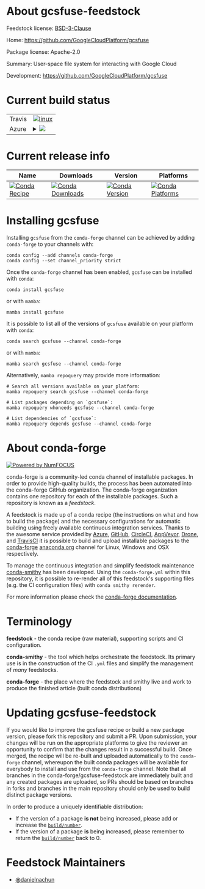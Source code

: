 About gcsfuse-feedstock
=======================

Feedstock license: [BSD-3-Clause](https://github.com/conda-forge/gcsfuse-feedstock/blob/main/LICENSE.txt)

Home: https://github.com/GoogleCloudPlatform/gcsfuse

Package license: Apache-2.0

Summary: User-space file system for interacting with Google Cloud

Development: https://github.com/GoogleCloudPlatform/gcsfuse

Current build status
====================


<table><tr>
    <td>Travis</td>
    <td>
      <a href="https://app.travis-ci.com/conda-forge/gcsfuse-feedstock">
        <img alt="linux" src="https://img.shields.io/travis/com/conda-forge/gcsfuse-feedstock/main.svg?label=Linux">
      </a>
    </td>
  </tr>
    
  <tr>
    <td>Azure</td>
    <td>
      <details>
        <summary>
          <a href="https://dev.azure.com/conda-forge/feedstock-builds/_build/latest?definitionId=23630&branchName=main">
            <img src="https://dev.azure.com/conda-forge/feedstock-builds/_apis/build/status/gcsfuse-feedstock?branchName=main">
          </a>
        </summary>
        <table>
          <thead><tr><th>Variant</th><th>Status</th></tr></thead>
          <tbody><tr>
              <td>linux_64</td>
              <td>
                <a href="https://dev.azure.com/conda-forge/feedstock-builds/_build/latest?definitionId=23630&branchName=main">
                  <img src="https://dev.azure.com/conda-forge/feedstock-builds/_apis/build/status/gcsfuse-feedstock?branchName=main&jobName=linux&configuration=linux%20linux_64_" alt="variant">
                </a>
              </td>
            </tr><tr>
              <td>linux_aarch64</td>
              <td>
                <a href="https://dev.azure.com/conda-forge/feedstock-builds/_build/latest?definitionId=23630&branchName=main">
                  <img src="https://dev.azure.com/conda-forge/feedstock-builds/_apis/build/status/gcsfuse-feedstock?branchName=main&jobName=linux&configuration=linux%20linux_aarch64_" alt="variant">
                </a>
              </td>
            </tr><tr>
              <td>linux_ppc64le</td>
              <td>
                <a href="https://dev.azure.com/conda-forge/feedstock-builds/_build/latest?definitionId=23630&branchName=main">
                  <img src="https://dev.azure.com/conda-forge/feedstock-builds/_apis/build/status/gcsfuse-feedstock?branchName=main&jobName=linux&configuration=linux%20linux_ppc64le_" alt="variant">
                </a>
              </td>
            </tr>
          </tbody>
        </table>
      </details>
    </td>
  </tr>
</table>

Current release info
====================

| Name | Downloads | Version | Platforms |
| --- | --- | --- | --- |
| [![Conda Recipe](https://img.shields.io/badge/recipe-gcsfuse-green.svg)](https://anaconda.org/conda-forge/gcsfuse) | [![Conda Downloads](https://img.shields.io/conda/dn/conda-forge/gcsfuse.svg)](https://anaconda.org/conda-forge/gcsfuse) | [![Conda Version](https://img.shields.io/conda/vn/conda-forge/gcsfuse.svg)](https://anaconda.org/conda-forge/gcsfuse) | [![Conda Platforms](https://img.shields.io/conda/pn/conda-forge/gcsfuse.svg)](https://anaconda.org/conda-forge/gcsfuse) |

Installing gcsfuse
==================

Installing `gcsfuse` from the `conda-forge` channel can be achieved by adding `conda-forge` to your channels with:

```
conda config --add channels conda-forge
conda config --set channel_priority strict
```

Once the `conda-forge` channel has been enabled, `gcsfuse` can be installed with `conda`:

```
conda install gcsfuse
```

or with `mamba`:

```
mamba install gcsfuse
```

It is possible to list all of the versions of `gcsfuse` available on your platform with `conda`:

```
conda search gcsfuse --channel conda-forge
```

or with `mamba`:

```
mamba search gcsfuse --channel conda-forge
```

Alternatively, `mamba repoquery` may provide more information:

```
# Search all versions available on your platform:
mamba repoquery search gcsfuse --channel conda-forge

# List packages depending on `gcsfuse`:
mamba repoquery whoneeds gcsfuse --channel conda-forge

# List dependencies of `gcsfuse`:
mamba repoquery depends gcsfuse --channel conda-forge
```


About conda-forge
=================

[![Powered by
NumFOCUS](https://img.shields.io/badge/powered%20by-NumFOCUS-orange.svg?style=flat&colorA=E1523D&colorB=007D8A)](https://numfocus.org)

conda-forge is a community-led conda channel of installable packages.
In order to provide high-quality builds, the process has been automated into the
conda-forge GitHub organization. The conda-forge organization contains one repository
for each of the installable packages. Such a repository is known as a *feedstock*.

A feedstock is made up of a conda recipe (the instructions on what and how to build
the package) and the necessary configurations for automatic building using freely
available continuous integration services. Thanks to the awesome service provided by
[Azure](https://azure.microsoft.com/en-us/services/devops/), [GitHub](https://github.com/),
[CircleCI](https://circleci.com/), [AppVeyor](https://www.appveyor.com/),
[Drone](https://cloud.drone.io/welcome), and [TravisCI](https://travis-ci.com/)
it is possible to build and upload installable packages to the
[conda-forge](https://anaconda.org/conda-forge) [anaconda.org](https://anaconda.org/)
channel for Linux, Windows and OSX respectively.

To manage the continuous integration and simplify feedstock maintenance
[conda-smithy](https://github.com/conda-forge/conda-smithy) has been developed.
Using the ``conda-forge.yml`` within this repository, it is possible to re-render all of
this feedstock's supporting files (e.g. the CI configuration files) with ``conda smithy rerender``.

For more information please check the [conda-forge documentation](https://conda-forge.org/docs/).

Terminology
===========

**feedstock** - the conda recipe (raw material), supporting scripts and CI configuration.

**conda-smithy** - the tool which helps orchestrate the feedstock.
                   Its primary use is in the construction of the CI ``.yml`` files
                   and simplify the management of *many* feedstocks.

**conda-forge** - the place where the feedstock and smithy live and work to
                  produce the finished article (built conda distributions)


Updating gcsfuse-feedstock
==========================

If you would like to improve the gcsfuse recipe or build a new
package version, please fork this repository and submit a PR. Upon submission,
your changes will be run on the appropriate platforms to give the reviewer an
opportunity to confirm that the changes result in a successful build. Once
merged, the recipe will be re-built and uploaded automatically to the
`conda-forge` channel, whereupon the built conda packages will be available for
everybody to install and use from the `conda-forge` channel.
Note that all branches in the conda-forge/gcsfuse-feedstock are
immediately built and any created packages are uploaded, so PRs should be based
on branches in forks and branches in the main repository should only be used to
build distinct package versions.

In order to produce a uniquely identifiable distribution:
 * If the version of a package **is not** being increased, please add or increase
   the [``build/number``](https://docs.conda.io/projects/conda-build/en/latest/resources/define-metadata.html#build-number-and-string).
 * If the version of a package **is** being increased, please remember to return
   the [``build/number``](https://docs.conda.io/projects/conda-build/en/latest/resources/define-metadata.html#build-number-and-string)
   back to 0.

Feedstock Maintainers
=====================

* [@danielnachun](https://github.com/danielnachun/)

